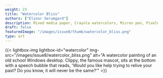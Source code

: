 ```yaml
---
weight: 23
title: "Watercolor Bliss"
authors: ["Elinor Serumgard"]
description: Mixed media paper, Crayola watercolors, Micron pen, Pixelmator for Mac. Dimensions 7"x5"
draft: false
featuredImage: "/images/issue8/thumb/watercolor_bliss.png"
type: art
---
```


{{< lightbox-img lightbox-id="watercolor" img-src="/images/issue8/watercolor_bliss.png" alt="A watercolor painting of an old school Windows desktop. Clippy, the famous mascot, sits at the bottom with a speech bubble that reads, 'Would you like help trying to relive your past? Do you know, it will never be the same?'" >}}